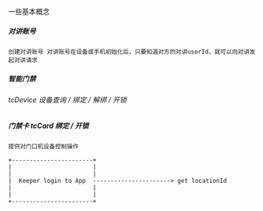 
一些基本概念

##### 对讲账号
```tcAccount   GET v1/Intercom/GetAccount?userId={userId}
创建对讲账号 对讲账号在设备或手机初始化后，只要知道对方的对讲userId，就可以向对讲发起对讲请求
```
##### 智能门禁    
###### tcDevice    设备查询 / 绑定 / 解绑  / 开锁


##### 门禁卡   tcCard      绑定  /   开锁
```
提供对门口机设备控制操作
```


```
+-----------------------+
|                       |
|                       |
|  Keeper login to App  ----------------------> get locationId
|                       |
|                       |
+-----------------------+

```

